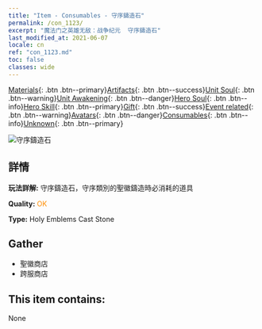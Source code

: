 ```yaml
---
title: "Item - Consumables - 守序鑄造石"
permalink: /con_1123/
excerpt: "魔法门之英雄无敌：战争纪元  守序鑄造石"
last_modified_at: 2021-06-07
locale: cn
ref: "con_1123.md"
toc: false
classes: wide
---
```

 [Materials](/ItemsCN/){: .btn .btn--primary}[Artifacts](/ItemsCN/Artifacts/){: .btn .btn--success}[Unit Soul](/ItemsCN/UnitSoul/){: .btn .btn--warning}[Unit Awakening](/ItemsCN/UnitAwakening/){: .btn .btn--danger}[Hero Soul](/ItemsCN/HeroSoul/){: .btn .btn--info}[Hero Skill](/ItemsCN/HeroSkill/){: .btn .btn--primary}[Gift](/ItemsCN/Gift/){: .btn .btn--success}[Event related](/ItemsCN/Events/){: .btn .btn--warning}[Avatars](/ItemsCN/Avatars/){: .btn .btn--danger}[Consumables](/ItemsCN/Consumables/){: .btn .btn--info}[Unknown](/ItemsCN/Unknown/){: .btn .btn--primary}

 ![守序鑄造石](/images/t/i_8001.png)

## 詳情
 **玩法詳解:** 守序鑄造石，守序類別的聖徽鑄造時必消耗的道具

 **Quality:** <span style="color: #FF8C00">OK</span>

 **Type:** Holy Emblems Cast Stone

## Gather

*    聖徽商店 
*    跨服商店 

## This item contains:

  None

